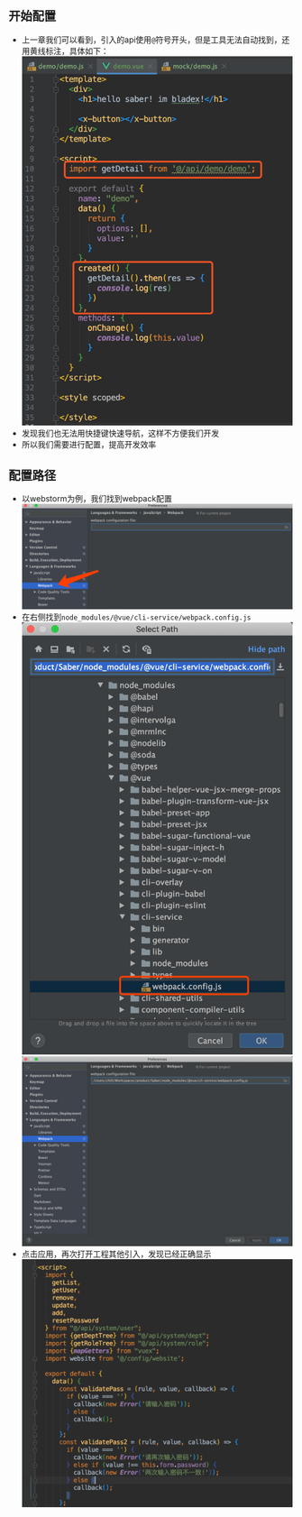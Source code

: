 ## 开始配置
* 上一章我们可以看到，引入的api使用`@`符号开头，但是工具无法自动找到，还用黄线标注，具体如下：
![](../images/screenshot_1569485960054.png)
* 发现我们也无法用快捷键快速导航，这样不方便我们开发
* 所以我们需要进行配置，提高开发效率

## 配置路径
* 以webstorm为例，我们找到webpack配置
![](../images/screenshot_1572230792862.png)
* 在右侧找到`node_modules/@vue/cli-service/webpack.config.js`
![](../images/screenshot_1572230853016.png)
![](../images/screenshot_1572230862940.png)
* 点击应用，再次打开工程其他引入，发现已经正确显示
![](../images/screenshot_1572230912753.png)
